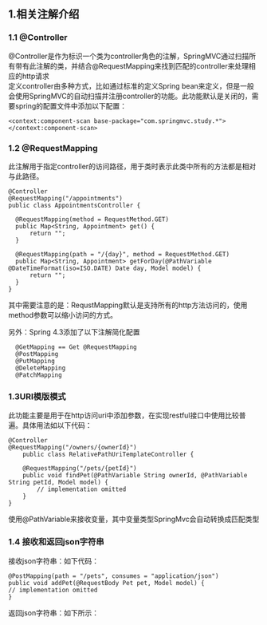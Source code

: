 ## 1.相关注解介绍
### 1.1 @Controller
@Controller是作为标识一个类为controller角色的注解，SpringMVC通过扫描所有带有此注解的类，并结合@RequestMapping来找到匹配的controller来处理相应的http请求  
定义controller由多种方式，比如通过标准的定义Spring bean来定义，但是一般会使用SpringMVC的自动扫描并注册controller的功能。此功能默认是关闭的，需要spring的配置文件中添加以下配置：

    <context:component-scan base-package="com.springmvc.study.*"></context:component-scan>

### 1.2 @RequestMapping
此注解用于指定controller的访问路径，用于类时表示此类中所有的方法都是相对与此路径。

    @Controller
    @RequestMapping("/appointments")
    public class AppointmentsController {

      @RequestMapping(method = RequestMethod.GET)
      public Map<String, Appointment> get() {
          return "";
      }

      @RequestMapping(path = "/{day}", method = RequestMethod.GET)
      public Map<String, Appointment> getForDay(@PathVariable @DateTimeFormat(iso=ISO.DATE) Date day, Model model) {
          return "";
      }
    }
其中需要注意的是：RequstMapping默认是支持所有的http方法访问的，使用method参数可以缩小访问的方式。

另外：Spring 4.3添加了以下注解简化配置  

      @GetMapping == Get @RequestMapping
      @PostMapping
      @PutMapping
      @DeleteMapping
      @PatchMapping

### 1.3URI模版模式
此功能主要是用于在http访问uri中添加参数，在实现restful接口中使用比较普遍。具体用法如以下代码：

    @Controller
    @RequestMapping("/owners/{ownerId}")
        public class RelativePathUriTemplateController {

        @RequestMapping("/pets/{petId}")
        public void findPet(@PathVariable String ownerId, @PathVariable String petId, Model model) {
            // implementation omitted
        }
    }

使用@PathVariable来接收变量，其中变量类型SpringMvc会自动转换成匹配类型

### 1.4 接收和返回json字符串
接收json字符串：如下代码：

    @PostMapping(path = "/pets", consumes = "application/json")
    public void addPet(@RequestBody Pet pet, Model model) {
    // implementation omitted
    }

返回json字符串：如下所示：
